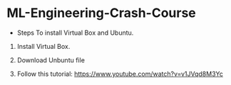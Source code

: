 # ML-Engineering-Crash-Course

* Steps To install Virtual Box and Ubuntu.

1. Install Virtual Box.

2. Download Unbuntu file

3. Follow this tutorial: https://www.youtube.com/watch?v=v1JVqd8M3Yc
